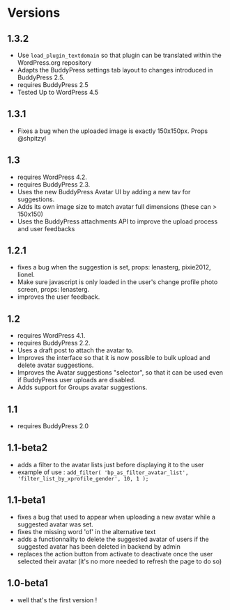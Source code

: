 Versions
========

1.3.2
-----
+ Use `load_plugin_textdomain` so that plugin can be translated within the WordPress.org repository
+ Adapts the BuddyPress settings tab layout to changes introduced in BuddyPress 2.5.
+ requires BuddyPress 2.5
+ Tested Up to WordPress 4.5

1.3.1
-----
+ Fixes a bug when the uploaded image is exactly 150x150px. Props @shpitzyl

1.3
---

+ requires WordPress 4.2.
+ requires BuddyPress 2.3.
+ Uses the new BuddyPress Avatar UI by adding a new tav for suggestions.
+ Adds its own image size to match avatar full dimensions (these can > 150x150)
+ Uses the BuddyPress attachments API to improve the upload process and user feedbacks

1.2.1
-----

+ fixes a bug when the suggestion is set, props: lenasterg, pixie2012, lionel.
+ Make sure javascript is only loaded in the user's change profile photo screen, props: lenasterg.
+ improves the user feedback.

1.2
---

+ requires WordPress 4.1.
+ requires BuddyPress 2.2.
+ Uses a draft post to attach the avatar to.
+ Improves the interface so that it is now possible to bulk upload and delete avatar suggestions.
+ Improves the Avatar suggestions "selector", so that it can be used even if BuddyPress user uploads are disabled.
+ Adds support for Groups avatar suggestions.


1.1
---

+ requires BuddyPress 2.0


1.1-beta2
---------

+ adds a filter to the avatar lists just before displaying it to the user
+ example of use : `add_filter( 'bp_as_filter_avatar_list', 'filter_list_by_xprofile_gender', 10, 1 );`


1.1-beta1
---------

+ fixes a bug that used to appear when uploading a new avatar while a suggested avatar was set.
+ fixes the missing word 'of' in the alternative text
+ adds a functionnality to delete the suggested avatar of users if the suggested avatar has been deleted in backend by admin
+ replaces the action button from activate to deactivate once the user selected their avatar (it's no more needed to refresh the page to do so)


1.0-beta1
---------

+ well that's the first version !
